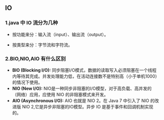 ## IO

### 1.java 中 IO 流分为几种

- 按功能来分：输入流（input）、输出流（output）。

- 按类型来分：字节流和字符流。

### 2.BIO,NIO,AIO 有什么区别

- **BIO (Blocking I/O):** 同步阻塞I/O模式，数据的读取写入必须阻塞在一个线程内等待其完成。并发处理能力低，在活动连接数不是特别高（小于单机1000）的情况下使用。
- **NIO (New I/O):** NIO是一种同步非阻塞的I/O模型，对于高负载、高并发的（网络）应用，应使用 NIO 的非阻塞模式来开发。
- **AIO (Asynchronous I/O):** AIO 也就是 NIO 2。在 Java 7 中引入了 NIO 的改进版 NIO 2,它是异步非阻塞的IO模型。异步 IO 是基于事件和回调机制实现的。